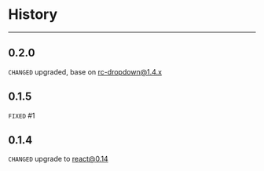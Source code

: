 History
=======

---

0.2.0
-----

`CHANGED` upgraded, base on rc-dropdown@1.4.x

0.1.5
-----

`FIXED` #1

0.1.4
-----

`CHANGED` upgrade to react@0.14
